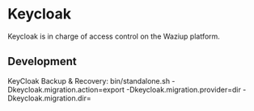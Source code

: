 Keycloak
========

Keycloak is in charge of access control on the Waziup platform.


Development
-----------

KeyCloak Backup & Recovery:
bin/standalone.sh -Dkeycloak.migration.action=export -Dkeycloak.migration.provider=dir -Dkeycloak.migration.dir=
